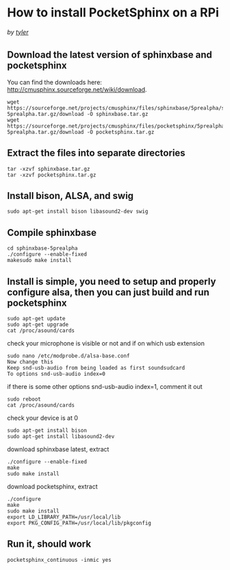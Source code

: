 
# How to install PocketSphinx on a RPi
###### by [tyler]
## Download the latest version of sphinxbase and pocketsphinx
You can find the downloads here: http://cmusphinx.sourceforge.net/wiki/download.

    wget https://sourceforge.net/projects/cmusphinx/files/sphinxbase/5prealpha/sphinxbase-5prealpha.tar.gz/download -O sphinxbase.tar.gz
    wget https://sourceforge.net/projects/cmusphinx/files/pocketsphinx/5prealpha/pocketsphinx-5prealpha.tar.gz/download -O pocketsphinx.tar.gz
    
## Extract the files into separate directories

    tar -xzvf sphinxbase.tar.gz
    tar -xzvf pocketsphinx.tar.gz

## Install bison, ALSA, and swig

    sudo apt-get install bison libasound2-dev swig
    
## Compile sphinxbase

    cd sphinxbase-5prealpha
    ./configure --enable-fixed
    makesudo make install

## Install is simple, you need to setup and properly configure alsa, then you can just build and run pocketsphinx

    sudo apt-get update
    sudo apt-get upgrade
    cat /proc/asound/cards

check your microphone is visible or not and if on which usb extension

    sudo nano /etc/modprobe.d/alsa-base.conf
    Now change this
    Keep snd-usb-audio from being loaded as first soundsudcard
    To options snd-usb-audio index=0

if there is some other options snd-usb-audio index=1, comment it out

    sudo reboot
    cat /proc/asound/cards

check your device is at 0

    sudo apt-get install bison
    sudo apt-get install libasound2-dev

download sphinxbase latest, extract

    ./configure --enable-fixed
    make
    sudo make install

download pocketsphinx, extract

    ./configure
    make
    sudo make install
    export LD_LIBRARY_PATH=/usr/local/lib
    export PKG_CONFIG_PATH=/usr/local/lib/pkgconfig

## Run it, should work

    pocketsphinx_continuous -inmic yes

[tyler]: https://howchoo.com/u/tyler
